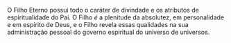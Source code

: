 ﻿O Filho Eterno possui todo o caráter de divindade e os atributos de espiritualidade do Pai. O Filho <I>é</I> a plenitude da absolutez, em personalidade e em espírito de Deus, e o Filho revela essas qualidades na sua administração pessoal do governo espiritual do universo de universos.